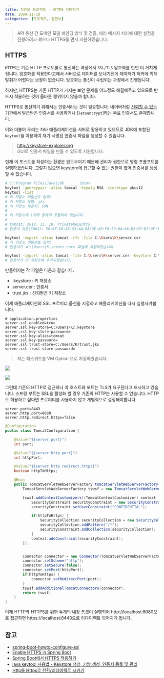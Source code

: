 ```yaml
---
title: 잠만보 프로젝트 - HTTPS 지원하기
date: 2099-11-10
categories: [프로젝트, 잠만보]
---
```


> API 통신 간 도메인 모델 바인딩 방식 및 검증, 에러 메시지 처리에 대한 설정을 진행하려고 했으나 HTTPS를 먼저 지원하겠습니다.  

## HTTPS  
`HTTPS`는 기존 HTTP 프로토콜로 통신하는 과정에서 `SSL/TLS` 암호화를 한번 더 거치게 됩니다. 암호화를 적용한다고해서 서버으로 데이터를 보내기전에 데이터가 해커에 의해 탈취가 어렵다는 보장이 없습니다. 암호화는 통신이 수립되는 과정에서 진행됩니다.  

하지만, HTTPS는 기존 HTTP가 가지는 보안 문제를 어느정도 해결해주고 있으므로 반드시 적용하는 것이 올바른 행위이지 않을까 합니다.

HTTPS로 통신하기 위해서는 인증서라는 것이 필요합니다. 네이버처럼 [신뢰할 수 있는 기관](https://www.comodo.com/about/comodo-agreements.php)에서 발급받은 인증서를 사용하거나 [`letsencrypt`]라는 무료 인증서도 존재합니다.  

이와 더불어 우리는 자바 애플리케이션을 서버로 활용하고 있으므로 JDK에 포함된 `keytool`을 이용하여 자기 서명된 인증서 파일을 생성할 수 있습니다.  

> http://keystore-explorer.org  
> GUI로 인증서 파일을 만들 수 있도록 지원합니다.  

현재 이 포스트를 작성하는 환경은 윈도우이기 때문에 관리자 권한으로 명령 프롬프트를 실행하겠습니다. 그렇지 않으면 keystore에 접근할 수 있는 권한이 없어 인증서를 생성할 수 없습니다.  
```sh
# C:\Program Files\Java\jdk_______\bin>
keytool -genkeypair -alias tomcat -keyalg RSA -storetype pkcs12
keytool -list
# 키 저장소 비밀번호 입력:
# 키 저장소 유형: jks
# 키 저장소 제공자: SUN
#
# 키 저장소에 1개의 항목이 포함되어 있습니다.
#
# tomcat, 2018. 11. 10, PrivateKeyEntry,
# 인증서 지문(SHA1): 56:AF:E6:A5:51:AA:9A:3E:4D:F8:59:6A:0A:B3:07:D7:9F:3A:B2:3F

keytool -export -alias tomcat -rfc -file C:\Users\K\server.cer
# 키 저장소 비밀번호 입력:
# 인증서가 <C:\Users\K\server.cer> 파일에 저장되었습니다.

keytool -import -alias tomcat -file C:\Users\K\server.cer -keystore C:\Users\K\trust.jks
# 인증서가 키 저장소에 추가되었습니다.
```

만들어지는 각 파일은 다음과 같습니다.
 - .keystore : 키 저장소  
 - server.cer : 인증서
 - trust.jks : 신뢰받은 키 저장소

이제 애플리케이션의 SSL 프로퍼티 옵션을 지정하고 애플리케이션을 다시 실행시켜봅니다.  
```properties
# application.properties
server.ssl.enabled=true
server.ssl.key-store=C:/Users/K/.keystore
server.ssl.key-store-password=
server.ssl.key-alias=tomcat
server.ssl.key-password=
server.ssl.trust-store=C:/Users/K/trust.jks
server.ssl.trust-store-password=
```
> 저는 패스워드를 VM Option 으로 지정하였습니다.

![](/images/spring/spring-boot-keystore.png)  

![](/images/spring/spring-boot-https-nohttp.png)  

그런데 기존의 HTTP로 접근하니 이 호스트와 포트는 TLS가 요구된다고 표시하고 있습니다. 스프링 부트는 SSL을 활성화 할 경우 기존의 HTTP는 사용할 수 없습니다. HTTP도 허용하고 싶다면 프로퍼티를 사용하지 않고 개별적으로 설정해야합니다.  

```properties
server.port=8443
server.http.port=8080
server.http.redirect.https=false
```  

```java
@Configuration
public class TomcatConfiguration {

    @Value("${server.port}")
    int port;

    @Value("${server.http.port}")
    int httpPort;

    @Value("${server.http.redirect.https}")
    boolean httpToHttps;

    @Bean
    public TomcatServletWebServerFactory tomcatServletWebServerFactory() {
        TomcatServletWebServerFactory tswsf = new TomcatServletWebServerFactory();

        tswsf.addContextCustomizers((TomcatContextCustomizer) context -> {
            SecurityConstraint securityConstraint = new SecurityConstraint();
            securityConstraint.setUserConstraint("CONFIDENTIAL");

            if(httpToHttps) {
                SecurityCollection securityCollection = new SecurityCollection();
                securityCollection.addPattern("/*");
                securityConstraint.addCollection(securityCollection);
            }
            context.addConstraint(securityConstraint);
        });


        Connector connector = new Connector(TomcatServletWebServerFactory.DEFAULT_PROTOCOL);
        connector.setScheme("http");
        connector.setSecure(false);
        connector.setPort(httpPort);
        if(httpToHttps) {
            connector.setRedirectPort(port);
        }
        tswsf.addAdditionalTomcatConnectors(connector);
        return tswsf;
    }
}
```

이제 HTTP와 HTTPS를 위한 두개의 내장 톰캣이 실행되어 http://localhost:8080으로 접근하면 https://localhost:8443으로 리다이렉트 되어지게 됩니다.  



## 참고  
- [spring-boot-howto-configure-ssl](https://docs.spring.io/spring-boot/docs/current-SNAPSHOT/reference/htmlsingle/#howto-configure-ssl)  
- [Enable HTTPS in Spring Boot](https://www.drissamri.be/blog/java/enable-https-in-spring-boot/)  
- [Spring Boot에서 HTTPS 적용하기](https://elfinlas.github.io/2017/11/29/springboot-https/)  
- [java keytool 사용법 - Keystore 생성, 키쌍 생성, 인증서 등록 및 관리](https://www.lesstif.com/pages/viewpage.action?pageId=20775436)  
- [Http를 Https로 전환/리다이렉트 시키기](http://annajinee.tistory.com/25)
